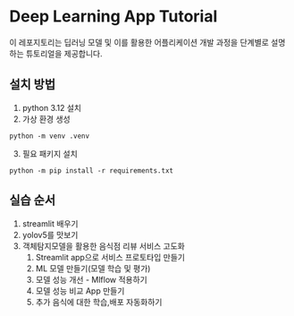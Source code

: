 # Deep Learning App Tutorial
이 레포지토리는 딥러닝 모델 및 이를 활용한 어플리케이션 개발 과정을 단계별로 설명하는 튜토리얼을 제공합니다.


## 설치 방법
1. python 3.12 설치
2. 가상 환경 생성
```
python -m venv .venv
```
3. 필요 패키지 설치
```
python -m pip install -r requirements.txt
```

## 실습 순서
1. streamlit 배우기
1. yolov5를 맛보기
1. 객체탐지모델을 활용한 음식점 리뷰 서비스 고도화
    1. Streamlit app으로 서비스 프로토타입 만들기
    1. ML 모델 만들기(모델 학습 및 평가)
    1. 모델 성능 개선 - Mlflow 적용하기
    1. 모델 성능 비교 App 만들기
    1. 추가 음식에 대한 학습,배포 자동화하기